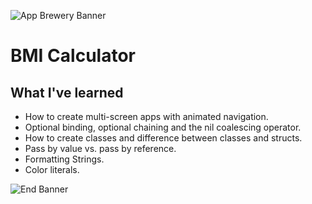 
![App Brewery Banner](Documentation/AppBreweryBanner.png)

#  BMI Calculator

## What I've learned

* How to create multi-screen apps with animated navigation.
* Optional binding, optional chaining and the nil coalescing operator.
* How to create classes and difference between classes and structs. 
* Pass by value vs. pass by reference. 
* Formatting Strings. 
* Color literals.

![End Banner](Documentation/readme-end-banner.png)
